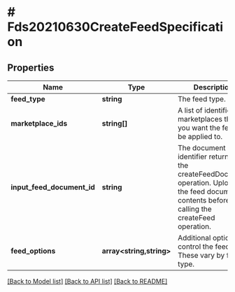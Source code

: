 # # Fds20210630CreateFeedSpecification

## Properties

Name | Type | Description | Notes
------------ | ------------- | ------------- | -------------
**feed_type** | **string** | The feed type. |
**marketplace_ids** | **string[]** | A list of identifiers for marketplaces that you want the feed to be applied to. |
**input_feed_document_id** | **string** | The document identifier returned by the createFeedDocument operation. Upload the feed document contents before calling the createFeed operation. |
**feed_options** | **array<string,string>** | Additional options to control the feed. These vary by feed type. | [optional]

[[Back to Model list]](../../README.md#models) [[Back to API list]](../../README.md#endpoints) [[Back to README]](../../README.md)
